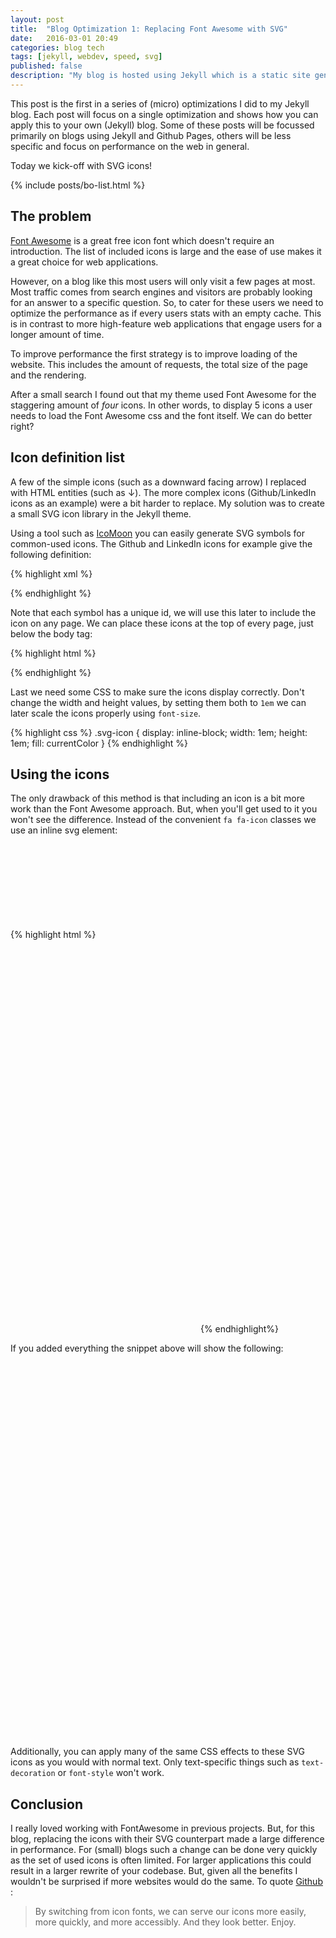 ```yaml
---
layout: post
title:  "Blog Optimization 1: Replacing Font Awesome with SVG"
date:   2016-03-01 20:49
categories: blog tech
tags: [jekyll, webdev, speed, svg]
published: false
description: "My blog is hosted using Jekyll which is a static site generator. Static sites are inherently fast, but I took some extra measures to achieve an even faster website. This is part 1 of the series: replacing Font Awesome."
---
```


This post is the first in a series of (micro) optimizations I did to my Jekyll blog. Each post will focus on a single optimization and shows how you can apply this to your own (Jekyll) blog. Some of these posts will be focussed primarily on blogs using Jekyll and Github Pages, others will be less specific and focus on performance on the web in general.

Today we kick-off with SVG icons!

{% include posts/bo-list.html %}

## The problem

[Font Awesome](https://fortawesome.github.io/Font-Awesome/) is a great free icon font which doesn't require an introduction. The list of included icons is large and the ease of use makes it a great choice for web applications.

However, on a blog like this most users will only visit a few pages at most. Most traffic comes from search engines and visitors are probably looking for an answer to a specific question. So, to cater for these users we need to optimize the performance as if every users stats with an empty cache. This is in contrast to more high-feature web applications that engage users for a longer amount of time.

To improve performance the first strategy is to improve loading of the website. This includes the amount of requests, the total size of the page and the rendering.

After a small search I found out that my theme used Font Awesome for the staggering amount of *four* icons. In other words, to display 5 icons a user needs to load the Font Awesome css and the font itself. We can do better right?

## Icon definition list

A few of the simple icons (such as a downward facing arrow) I replaced with HTML entities (such as &#8595;). The more complex icons (Github/LinkedIn icons as an example) were a bit harder to replace. My solution was to create a small SVG icon library in the Jekyll theme.

Using a tool such as [IcoMoon](https://icomoon.io/app/) you can easily generate SVG symbols for common-used icons. The Github and LinkedIn icons for example give the following definition:

{% highlight xml %}
<symbol id="icon-linkedin" viewBox="0 0 1024 1024">
  <title>linkedin</title>
  <path class="path1" d="M384 384h177.106v90.782h2.532c24.64-44.194 84.958-90.782 174.842-90.782 186.946 0 221.52 116.376 221.52 267.734v308.266h-184.61v-273.278c0-65.184-1.334-149.026-96.028-149.026-96.148 0-110.82 70.986-110.82 144.292v278.012h-184.542v-576z"></path>
  <path class="path2" d="M64 384h192v576h-192v-576z"></path>
  <path class="path3" d="M256 224c0 53.019-42.981 96-96 96s-96-42.981-96-96c0-53.019 42.981-96 96-96s96 42.981 96 96z"></path>
</symbol>
<symbol id="icon-github" viewBox="0 0 1024 1024">
  <title>github</title>
  <path class="path1" d="M512.008 12.642c-282.738 0-512.008 229.218-512.008 511.998 0 226.214 146.704 418.132 350.136 485.836 25.586 4.738 34.992-11.11 34.992-24.632 0-12.204-0.48-52.542-0.696-95.324-142.448 30.976-172.504-60.41-172.504-60.41-23.282-59.176-56.848-74.916-56.848-74.916-46.452-31.778 3.51-31.124 3.51-31.124 51.4 3.61 78.476 52.766 78.476 52.766 45.672 78.27 119.776 55.64 149.004 42.558 4.588-33.086 17.852-55.68 32.506-68.464-113.73-12.942-233.276-56.85-233.276-253.032 0-55.898 20.004-101.574 52.76-137.428-5.316-12.9-22.854-64.972 4.952-135.5 0 0 43.006-13.752 140.84 52.49 40.836-11.348 84.636-17.036 128.154-17.234 43.502 0.198 87.336 5.886 128.256 17.234 97.734-66.244 140.656-52.49 140.656-52.49 27.872 70.528 10.35 122.6 5.036 135.5 32.82 35.856 52.694 81.532 52.694 137.428 0 196.654-119.778 239.95-233.79 252.624 18.364 15.89 34.724 47.046 34.724 94.812 0 68.508-0.596 123.644-0.596 140.508 0 13.628 9.222 29.594 35.172 24.566 203.322-67.776 349.842-259.626 349.842-485.768 0-282.78-229.234-511.998-511.992-511.998z"></path>
</symbol>
{% endhighlight %}

Note that each symbol has a unique id, we will use this later to include the icon on any page. We can place these icons at the top of every page, just below the body tag:

{% highlight html %}
<body>
<svg style="display: none">
  <defs>
  <!-- all your icon definitions -->
  </defs>
</svg>

<!-- remainder of page -->
{% endhighlight %}

Last we need some CSS to make sure the icons display correctly. Don't change the width and height values, by setting them both to `1em` we can later scale the icons properly using `font-size`.

{% highlight css %}
.svg-icon {
  display: inline-block;
  width: 1em;
  height: 1em;
  fill: currentColor
}
{% endhighlight %}

## Using the icons

The only drawback of this method is that including an icon is a bit more work than the Font Awesome approach. But, when you'll get used to it you won't see the difference. Instead of the convenient `fa fa-icon` classes we use an inline svg element:

{% highlight html %}
<svg class="svg-icon">
  <use xlink:href="#icon-github"></use>
</svg>

<!-- Examples showing larger font sizes: -->
<span style="font-size: 1em;"><svg class="svg-icon"><use xlink:href="#icon-github"></use></svg></span>
<span style="font-size: 2em;"><svg class="svg-icon"><use xlink:href="#icon-github"></use></svg></span>
<span style="font-size: 3em;"><svg class="svg-icon"><use xlink:href="#icon-github"></use></svg></span>

<!-- Example with color: -->
<span style="color: darkred"><svg class="svg-icon"><use xlink:href="#icon-github"></use></svg></span>
{% endhighlight%}

If you added everything the snippet above will show the following:

<span style="font-size: 1em;"><svg class="svg-icon"><use xlink:href="#icon-github"></use></svg></span>
<span style="font-size: 2em;"><svg class="svg-icon"><use xlink:href="#icon-github"></use></svg></span>
<span style="font-size: 3em;"><svg class="svg-icon"><use xlink:href="#icon-github"></use></svg></span>
<span style="color: darkred"><svg class="svg-icon"><use xlink:href="#icon-github"></use></svg></span>

Additionally, you can apply many of the same CSS effects to these SVG icons as you would with normal text. Only text-specific things such as `text-decoration` or `font-style` won't work.

## Conclusion

I really loved working with FontAwesome in previous projects. But, for this blog, replacing the icons with their SVG counterpart made a large difference in performance. For (small) blogs such a change can be done very quickly as the set of used icons is often limited. For larger applications this could result in a larger rewrite of your codebase. But, given all the benefits I wouldn't be surprised if more websites would do the same. To quote [Github](https://github.com/blog/2112-delivering-octicons-with-svg) :

>  By switching from icon fonts, we can serve our icons more easily, more quickly, and more accessibly. And they look better. Enjoy.
